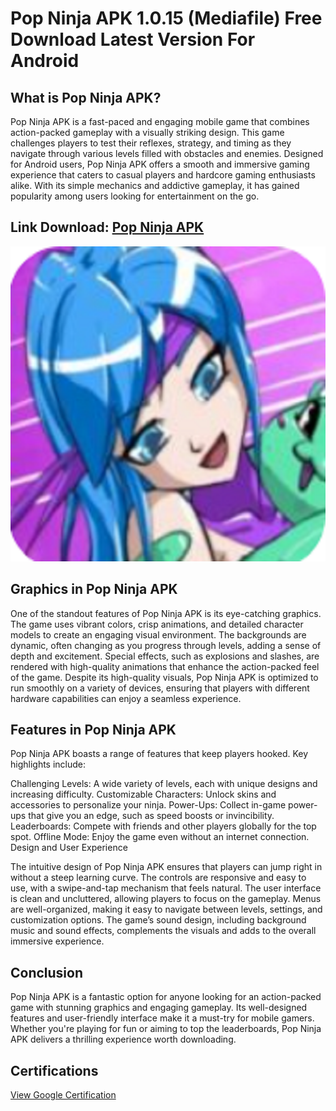 # Pop Ninja APK 1.0.15 (Mediafile) Free Download Latest Version For Android
## What is Pop Ninja APK?

Pop Ninja APK is a fast-paced and engaging mobile game that combines action-packed gameplay with a visually striking design. This game challenges players to test their reflexes, strategy, and timing as they navigate through various levels filled with obstacles and enemies. Designed for Android users, Pop Ninja APK offers a smooth and immersive gaming experience that caters to casual players and hardcore gaming enthusiasts alike. With its simple mechanics and addictive gameplay, it has gained popularity among users looking for entertainment on the go.

## Link Download: [Pop Ninja APK](https://apkhuhu.com/pop-ninja/)
![image](https://github.com/geniekell/PopNinja/blob/main/Screenshot%202024-12-01%20231539.png)


## Graphics in Pop Ninja APK

One of the standout features of Pop Ninja APK is its eye-catching graphics. The game uses vibrant colors, crisp animations, and detailed character models to create an engaging visual environment. The backgrounds are dynamic, often changing as you progress through levels, adding a sense of depth and excitement. Special effects, such as explosions and slashes, are rendered with high-quality animations that enhance the action-packed feel of the game. Despite its high-quality visuals, Pop Ninja APK is optimized to run smoothly on a variety of devices, ensuring that players with different hardware capabilities can enjoy a seamless experience.

## Features in Pop Ninja APK

Pop Ninja APK boasts a range of features that keep players hooked. Key highlights include:

Challenging Levels: A wide variety of levels, each with unique designs and increasing difficulty.
Customizable Characters: Unlock skins and accessories to personalize your ninja.
Power-Ups: Collect in-game power-ups that give you an edge, such as speed boosts or invincibility.
Leaderboards: Compete with friends and other players globally for the top spot.
Offline Mode: Enjoy the game even without an internet connection.
Design and User Experience

The intuitive design of Pop Ninja APK ensures that players can jump right in without a steep learning curve. The controls are responsive and easy to use, with a swipe-and-tap mechanism that feels natural. The user interface is clean and uncluttered, allowing players to focus on the gameplay. Menus are well-organized, making it easy to navigate between levels, settings, and customization options. The game’s sound design, including background music and sound effects, complements the visuals and adds to the overall immersive experience.

## Conclusion

Pop Ninja APK is a fantastic option for anyone looking for an action-packed game with stunning graphics and engaging gameplay. Its well-designed features and user-friendly interface make it a must-try for mobile gamers. Whether you're playing for fun or aiming to top the leaderboards, Pop Ninja APK delivers a thrilling experience worth downloading.
## Certifications
[View Google Certification](googlec3570f98536b783e.html)

